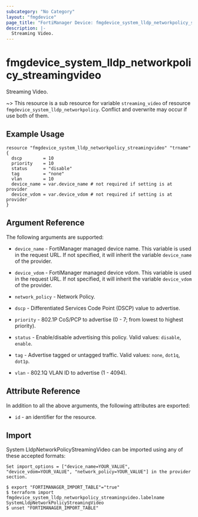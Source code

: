 ```yaml
---
subcategory: "No Category"
layout: "fmgdevice"
page_title: "FortiManager Device: fmgdevice_system_lldp_networkpolicy_streamingvideo"
description: |-
  Streaming Video.
---
```


# fmgdevice_system_lldp_networkpolicy_streamingvideo
Streaming Video.

~> This resource is a sub resource for variable `streaming_video` of resource `fmgdevice_system_lldp_networkpolicy`. Conflict and overwrite may occur if use both of them.



## Example Usage

```hcl
resource "fmgdevice_system_lldp_networkpolicy_streamingvideo" "trname" {
  dscp        = 10
  priority    = 10
  status      = "disable"
  tag         = "none"
  vlan        = 10
  device_name = var.device_name # not required if setting is at provider
  device_vdom = var.device_vdom # not required if setting is at provider
}
```

## Argument Reference


The following arguments are supported:

* `device_name` - FortiManager managed device name. This variable is used in the request URL. If not specified, it will inherit the variable `device_name` of the provider.
* `device_vdom` - FortiManager managed device vdom. This variable is used in the request URL. If not specified, it will inherit the variable `device_vdom` of the provider.
* `network_policy` - Network Policy.

* `dscp` - Differentiated Services Code Point (DSCP) value to advertise.
* `priority` - 802.1P CoS/PCP to advertise (0 - 7; from lowest to highest priority).
* `status` - Enable/disable advertising this policy. Valid values: `disable`, `enable`.

* `tag` - Advertise tagged or untagged traffic. Valid values: `none`, `dot1q`, `dot1p`.

* `vlan` - 802.1Q VLAN ID to advertise (1 - 4094).


## Attribute Reference

In addition to all the above arguments, the following attributes are exported:
* `id` - an identifier for the resource.

## Import

System LldpNetworkPolicyStreamingVideo can be imported using any of these accepted formats:
```
Set import_options = ["device_name=YOUR_VALUE", "device_vdom=YOUR_VALUE", "network_policy=YOUR_VALUE"] in the provider section.

$ export "FORTIMANAGER_IMPORT_TABLE"="true"
$ terraform import fmgdevice_system_lldp_networkpolicy_streamingvideo.labelname SystemLldpNetworkPolicyStreamingVideo
$ unset "FORTIMANAGER_IMPORT_TABLE"
```

